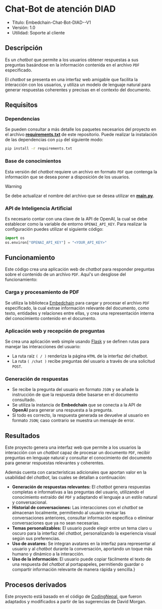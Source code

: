 # Chat-Bot de atención DIAD

- Título: Embedchain-Chat-Bot-DIAD--V1
- Versión: 1.0
- Utilidad: Soporte al cliente

## Descripción

Es un _chatbot_ que permite a los usuarios obtener respuestas a sus preguntas basándose en la información contenida en el archivo `PDF` especificado. 

El _chatbot_ se presenta en una interfaz web amigable que facilita la interacción con los usuarios, y utiliza un modelo de lenguaje natural para generar respuestas coherentes y precisas en el contexto del documento.

## Requisitos

### Dependencias

Se pueden consultar a más detalle los paquetes necesarios del proyecto en el archivo [**requirements.txt**](requirements.txt) de este repositorio.
Puede realizar la instalación de las dependencias con `pip` del siguiente modo:

```bash
pip install -r requirements.txt
```
### Base de conocimientos

Esta versión del _chatbot_ requiere un archivo en formato `PDF` que contenga la información que se desea poner a disposición de los usuarios.

> [!WARNING]
> Se debe actualizar el nombre del archivo que se desea utilizar en [**main.py**](main.py).

### API de Inteligencia Artificial

Es necesario contar con una clave de la API de OpenAI, la cual se debe establecer como la  variable de entorno `OPENAI_API_KEY`. Para realizar la configuración puedes utilizar el siguiente código:

```python
import os
os.environ["OPENAI_API_KEY"] = "<YOUR_API_KEY>"
```
## Funcionamiento

Este código crea una aplicación web de _chatbot_ para responder preguntas sobre el contenido de un archivo `PDF`. Aquí's un desglose del funcionamiento:

### Carga y procesamiento de PDF

Se utiliza la biblioteca [Embedchain](https://github.com/embedchain) para cargar y procesar el archivo `PDF` especificado, la cual extrae información relevante del documento, como texto, entidades y relaciones entre ellas, y crea una representación interna del conocimiento contenido en el documento.

### Aplicación web y recepción de preguntas

Se crea una aplicación web simple usando [Flask](https://flask.palletsprojects.com/en/3.0.x/) y se definen rutas para manejar las interacciones del usuario:
- La ruta raíz `( / )` renderiza la página `HTML` de la interfaz del chatbot.
- La ruta `( /chat )` recibe preguntas del usuario a través de una solicitud `POST`.

### Generación de respuestas

- Se recibe la pregunta del usuario en formato `JSON` y se añade la instrucción de que la respuesta debe basarse en el documento consultado.
- Se utiliza la instancia de **Embedchain** que se conecta a la API de **OpenAI** para generar una respuesta a la pregunta.
- Si todo es correcto, la respuesta generada se devuelve al usuario en formato `JSON`; caso contrario se muestra un mensaje de error.

## Resultados

Este proyecto genera una interfaz web que permite a los usuarios la interacción con un _chatbot_ capaz de procesar un documento `PDF`, recibir preguntas en lenguaje natural y consultar el conocimiento del documento para generar respuestas relevantes y coherentes. 

Además cuenta con características adicionales que aportan valor en la usabilidad del _chatbot_, las cuales se detallan a continuación:

- **Generación de respuestas relevantes:** El _chatbot_ genera respuestas completas e informativas a las preguntas del usuario, utilizando el conocimiento extraído del `PDF` y adaptando el lenguaje a un estilo natural y conversacional.
- **Historial de conversaciones:** Las interacciones con el _chatbot_ se almacenan localmente, permitiendo al usuario revisar las conversaciones anteriores, consultar información específica o eliminar conversaciones que ya no sean necesarias.
- **Temas personalizables:** El usuario puede elegir entre un tema claro u oscuro para la interfaz del _chatbot_, personalizando la experiencia visual según sus preferencias.
- **Uso de avatares:** Se integran avatares en la interfaz para representar al usuario y al _chatbot_ durante la conversación, aportando un toque más humano y dinámico a la interacción.
- **Uso de la información:** El usuario puede copiar fácilmente el texto de una respuesta del _chatbot_ al portapapeles, permitiendo guardar o compartir información relevante de manera rápida y sencilla.}

## Procesos derivados

Este proyecto está basado en el código de [CodingNepal](www.codingnepalweb.com), que fueron adaptados y modificados a partir de las sugerencias de David Morgan.

